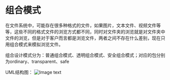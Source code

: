 # 组合模式​
​ 在文件系统中，可能存在很多种格式的文件，如果图片，文本文件、视频文件等等，这些不同的格式文件的浏览方式都不同，同时对文件夹的浏览就是对文件夹中文件的浏览，但是对于客户而言都是浏览文件，两者之间不存在什么差别，现在只用组合模式来模拟浏览文件。


组合设计模式分为：普通组合模式、透明组合模式、安全组合模式；对应的包分别为ordinary、transparent、safe


UML结构图：
![Image text](http://static.iocoder.cn/311dc8c93f43ecf13ec0a3b7ae836da5)
       
